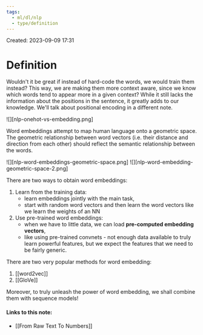 ```yaml
---
tags:
  - ml/dl/nlp
  - type/definition
---
```

Created: 2023-09-09 17:31
# Definition

Wouldn't it be great if instead of hard-code the words, we would train them instead? This way, we are making them more context aware, since we know which words tend to appear more in a given context? While it still lacks the information about the positions in the sentence, it greatly adds to our knowledge. We'll talk about positional encoding in a different note.

![][nlp-onehot-vs-embedding.png]

Word embeddings attempt to map human language onto a geometric space. The geometric relationship between word vectors (i.e. their distance and direction from each other) should reflect the semantic relationship between the words.

![][nlp-word-embeddings-geometric-space.png]
![][nlp-word-embedding-geometric-space-2.png]

There are two ways to obtain word embeddings:
1. Learn from the training data:
   - learn embeddings jointly with the main task,
   - start with random word vectors and then learn the word vectors like we learn the weights of an NN
2. Use pre-trained word embeddings:
   - when we have to little data, we can load **pre-computed embedding vectors**,
   - like using pre-trained convnets - not enough data available to truly learn powerful features, but we expect the features that we need to be fairly generic.

There are two very popular methods for word embedding:
1. [[word2vec]]
2. [[GloVe]]

Moreover, to truly unleash the power of word embedding, we shall combine them with sequence models!

#### Links to this note:
- [[From Raw Text To Numbers]]
